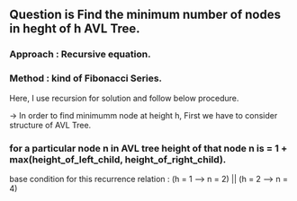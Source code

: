 ## Question is Find the minimum number of nodes in heght of h AVL Tree.

### Approach : Recursive equation.
### Method : kind of Fibonacci Series.

Here, I  use recursion for solution and follow below procedure.

-> In order to find minimumm node at height h, First we have to consider structure of AVL Tree.

### for a particular node n in AVL tree height of that node n is = 1 + max(height_of_left_child, height_of_right_child). 

base condition for this recurrence relation : (h = 1 -->  n = 2) || (h = 2 --> n = 4)
